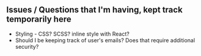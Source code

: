 ## Issues / Questions that I'm having, kept track temporarily here

- Styling - CSS? SCSS? inline style with React?
- Should I be keeping track of user's emails? Does that require additional security? 
